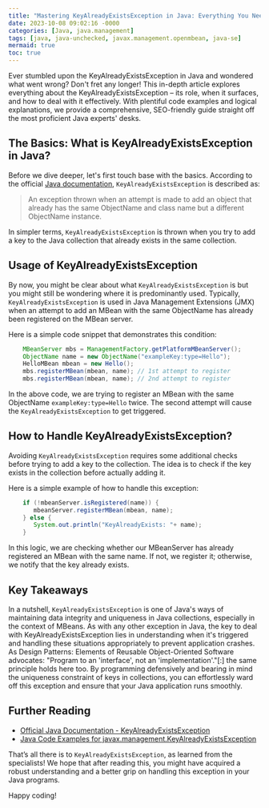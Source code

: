```yaml
---
title: "Mastering KeyAlreadyExistsException in Java: Everything You Need to Know "
date: 2023-10-08 09:02:16 -0000
categories: [Java, java.management]
tags: [java, java-unchecked, javax.management.openmbean, java-se]
mermaid: true
toc: true
---
```



Ever stumbled upon the KeyAlreadyExistsException in Java and wondered what went wrong? Don't fret any longer! This in-depth article explores everything about the KeyAlreadyExistsException – its role, when it surfaces, and how to deal with it effectively. With plentiful code examples and logical explanations, we provide a comprehensive, SEO-friendly guide straight off the most proficient Java experts' desks. 

## The Basics: What is KeyAlreadyExistsException in Java?

Before we dive deeper, let's first touch base with the basics. According to the official [Java documentation](https://docs.oracle.com/javase/7/docs/api/javax/management/KeyAlreadyExistsException.html), `KeyAlreadyExistsException` is described as:

> An exception thrown when an attempt is made to add an object that already has the same ObjectName and class name but a different ObjectName instance.

In simpler terms, `KeyAlreadyExistsException` is thrown when you try to add a key to the Java collection that already exists in the same collection. 

## Usage of KeyAlreadyExistsException

By now, you might be clear about what `KeyAlreadyExistsException` is but you might still be wondering where it is predominantly used. Typically, `KeyAlreadyExistsException` is used in Java Management Extensions (JMX) when an attempt to add an MBean with the same ObjectName has already been registered on the MBean server.

Here is a simple code snippet that demonstrates this condition:

```java
    MBeanServer mbs = ManagementFactory.getPlatformMBeanServer();
    ObjectName name = new ObjectName("exampleKey:type=Hello");
    HelloMBean mbean = new Hello();
    mbs.registerMBean(mbean, name); // 1st attempt to register
    mbs.registerMBean(mbean, name); // 2nd attempt to register
```

In the above code, we are trying to register an MBean with the same ObjectName `exampleKey:type=Hello` twice. The second attempt will cause the `KeyAlreadyExistsException` to get triggered.

## How to Handle KeyAlreadyExistsException?

Avoiding `KeyAlreadyExistsException` requires some additional checks before trying to add a key to the collection. The idea is to check if the key exists in the collection before actually adding it. 

Here is a simple example of how to handle this exception:

```java
    if (!mbeanServer.isRegistered(name)) {
       mbeanServer.registerMBean(mbean, name);
    } else {
       System.out.println("KeyAlreadyExists: "+ name);
    }
```

In this logic, we are checking whether our MBeanServer has already registered an MBean with the same name. If not, we register it; otherwise, we notify that the key already exists.

## Key Takeaways 

In a nutshell, `KeyAlreadyExistsException` is one of Java's ways of maintaining data integrity and uniqueness in Java collections, especially in the context of MBeans. As with any other exception in Java, the key to deal with KeyAlreadyExistsException lies in understanding when it's triggered and handling these situations appropriately to prevent application crashes. As Design Patterns: Elements of Reusable Object-Oriented Software advocates: "Program to an 'interface', not an 'implementation'."[:] the same principle holds here too. By programming defensively and bearing in mind the uniqueness constraint of keys in collections, you can effortlessly ward off this exception and ensure that your Java application runs smoothly.

## Further Reading
- [Official Java Documentation - KeyAlreadyExistsException](https://docs.oracle.com/javase/7/docs/api/javax/management/KeyAlreadyExistsException.html)
- [Java Code Examples for javax.management.KeyAlreadyExistsException](https://www.programcreek.com/java-api-examples/javax.management.KeyAlreadyExistsException)

That’s all there is to `KeyAlreadyExistsException`, as learned from the specialists! We hope that after reading this, you might have acquired a robust understanding and a better grip on handling this exception in your Java programs. 

Happy coding!